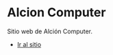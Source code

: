 # Alcion Computer

Sitio web de Alción Computer.
- [Ir al sitio](https://alfredocu.github.io/Alcion-Computer/)
